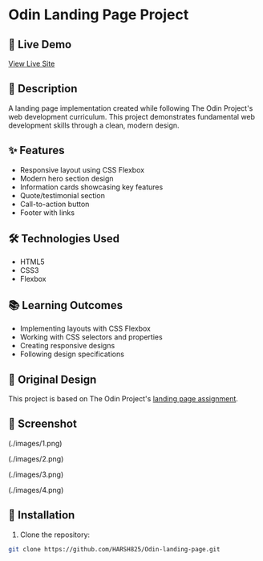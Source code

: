 # Odin Landing Page Project

## 🚀 Live Demo
[View Live Site](https://harsh825.github.io/Odin-landing-page/)

## 📝 Description
A landing page implementation created while following The Odin Project's web development curriculum. This project demonstrates fundamental web development skills through a clean, modern design.

## ✨ Features
- Responsive layout using CSS Flexbox
- Modern hero section design
- Information cards showcasing key features
- Quote/testimonial section
- Call-to-action button
- Footer with links

## 🛠️ Technologies Used
- HTML5
- CSS3
- Flexbox

## 📚 Learning Outcomes
- Implementing layouts with CSS Flexbox
- Working with CSS selectors and properties
- Creating responsive designs
- Following design specifications

## 🎯 Original Design
This project is based on The Odin Project's [landing page assignment](https://www.theodinproject.com/lessons/foundations-landing-page).

## 📸 Screenshot
(./images/1.png)

(./images/2.png)

(./images/3.png)

(./images/4.png)

## 🚀 Installation
1. Clone the repository:
```bash
git clone https://github.com/HARSH825/Odin-landing-page.git

